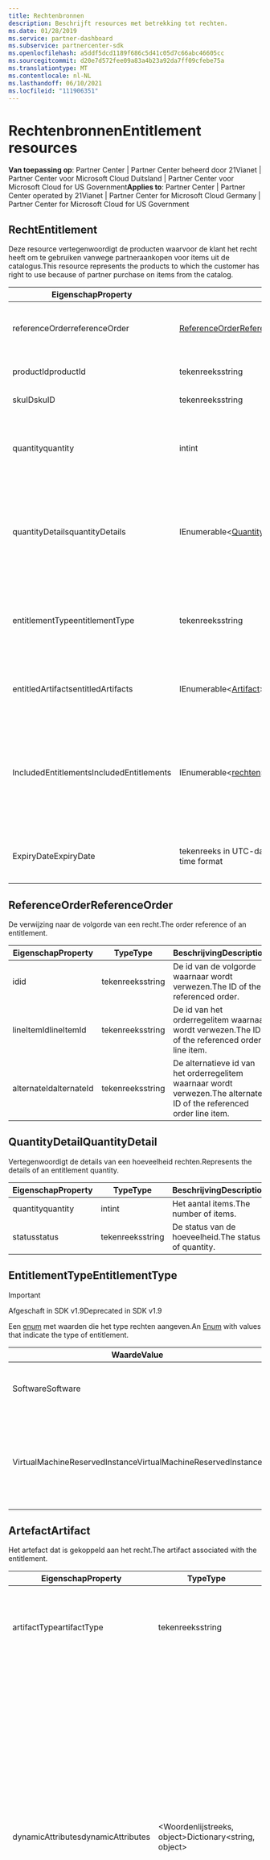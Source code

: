 ```yaml
---
title: Rechtenbronnen
description: Beschrijft resources met betrekking tot rechten.
ms.date: 01/28/2019
ms.service: partner-dashboard
ms.subservice: partnercenter-sdk
ms.openlocfilehash: a5ddf5dcd1189f686c5d41c05d7c66abc46605cc
ms.sourcegitcommit: d20e7d572fee09a83a4b23a92da7ff09cfebe75a
ms.translationtype: MT
ms.contentlocale: nl-NL
ms.lasthandoff: 06/10/2021
ms.locfileid: "111906351"
---
```

# <a name="entitlement-resources"></a><span data-ttu-id="ab0f9-103">Rechtenbronnen</span><span class="sxs-lookup"><span data-stu-id="ab0f9-103">Entitlement resources</span></span>

<span data-ttu-id="ab0f9-104">**Van toepassing op**: Partner Center | Partner Center beheerd door 21Vianet | Partner Center voor Microsoft Cloud Duitsland | Partner Center voor Microsoft Cloud for US Government</span><span class="sxs-lookup"><span data-stu-id="ab0f9-104">**Applies to**: Partner Center | Partner Center operated by 21Vianet | Partner Center for Microsoft Cloud Germany | Partner Center for Microsoft Cloud for US Government</span></span>

## <a name="entitlement"></a><span data-ttu-id="ab0f9-105">Recht</span><span class="sxs-lookup"><span data-stu-id="ab0f9-105">Entitlement</span></span>

<span data-ttu-id="ab0f9-106">Deze resource vertegenwoordigt de producten waarvoor de klant het recht heeft om te gebruiken vanwege partneraankopen voor items uit de catalogus.</span><span class="sxs-lookup"><span data-stu-id="ab0f9-106">This resource represents the products to which the customer has right to use because of partner purchase on items from the catalog.</span></span>

| <span data-ttu-id="ab0f9-107">Eigenschap</span><span class="sxs-lookup"><span data-stu-id="ab0f9-107">Property</span></span> | <span data-ttu-id="ab0f9-108">Type</span><span class="sxs-lookup"><span data-stu-id="ab0f9-108">Type</span></span> | <span data-ttu-id="ab0f9-109">Beschrijving</span><span class="sxs-lookup"><span data-stu-id="ab0f9-109">Description</span></span> |
|----------|------|-------------|
| <span data-ttu-id="ab0f9-110">referenceOrder</span><span class="sxs-lookup"><span data-stu-id="ab0f9-110">referenceOrder</span></span> | [<span data-ttu-id="ab0f9-111">ReferenceOrder</span><span class="sxs-lookup"><span data-stu-id="ab0f9-111">ReferenceOrder</span></span>](#referenceorder) | <span data-ttu-id="ab0f9-112">De orderverwijzing die heeft geleid tot het recht.</span><span class="sxs-lookup"><span data-stu-id="ab0f9-112">The order reference that resulted in the entitlement.</span></span> |
| <span data-ttu-id="ab0f9-113">productId</span><span class="sxs-lookup"><span data-stu-id="ab0f9-113">productId</span></span> | <span data-ttu-id="ab0f9-114">tekenreeks</span><span class="sxs-lookup"><span data-stu-id="ab0f9-114">string</span></span> | <span data-ttu-id="ab0f9-115">De id van het product.</span><span class="sxs-lookup"><span data-stu-id="ab0f9-115">The ID of the product.</span></span> |
| <span data-ttu-id="ab0f9-116">skuID</span><span class="sxs-lookup"><span data-stu-id="ab0f9-116">skuID</span></span> | <span data-ttu-id="ab0f9-117">tekenreeks</span><span class="sxs-lookup"><span data-stu-id="ab0f9-117">string</span></span> | <span data-ttu-id="ab0f9-118">De id van de SKU.</span><span class="sxs-lookup"><span data-stu-id="ab0f9-118">The ID of the SKU.</span></span> |
| <span data-ttu-id="ab0f9-119">quantity</span><span class="sxs-lookup"><span data-stu-id="ab0f9-119">quantity</span></span> | <span data-ttu-id="ab0f9-120">int</span><span class="sxs-lookup"><span data-stu-id="ab0f9-120">int</span></span> | <span data-ttu-id="ab0f9-121">De hoeveelheid rechten (exclusief niet-geleverde/overgemaakte rechten).</span><span class="sxs-lookup"><span data-stu-id="ab0f9-121">The quantity of entitlements (excludes Unfulfilled/Transfered entitlements).</span></span> |
| <span data-ttu-id="ab0f9-122">quantityDetails</span><span class="sxs-lookup"><span data-stu-id="ab0f9-122">quantityDetails</span></span> | <span data-ttu-id="ab0f9-123">IEnumerable<[QuantityDetail](#quantitydetail)></span><span class="sxs-lookup"><span data-stu-id="ab0f9-123">IEnumerable<[QuantityDetail](#quantitydetail)></span></span> | <span data-ttu-id="ab0f9-124">De lijst met details van de hoeveelheid rechten (het aantal items en de status van elke hoeveelheid).</span><span class="sxs-lookup"><span data-stu-id="ab0f9-124">The list of entitlement quantity details (the number of items and status of each quantity).</span></span> |
| <span data-ttu-id="ab0f9-125">entitlementType</span><span class="sxs-lookup"><span data-stu-id="ab0f9-125">entitlementType</span></span> | <span data-ttu-id="ab0f9-126">tekenreeks</span><span class="sxs-lookup"><span data-stu-id="ab0f9-126">string</span></span> | <span data-ttu-id="ab0f9-127">Het type rechten.</span><span class="sxs-lookup"><span data-stu-id="ab0f9-127">The type of entitlement.</span></span> <span data-ttu-id="ab0f9-128">(Bijgewerkt naar tekenreeks van [EntitlementType](#entitlementtype) in SDK 1.8.)</span><span class="sxs-lookup"><span data-stu-id="ab0f9-128">(Updated to string from [EntitlementType](#entitlementtype) in SDK 1.8.)</span></span> |
| <span data-ttu-id="ab0f9-129">entitledArtifacts</span><span class="sxs-lookup"><span data-stu-id="ab0f9-129">entitledArtifacts</span></span> | <span data-ttu-id="ab0f9-130">IEnumerable<[Artifact](#artifact)></span><span class="sxs-lookup"><span data-stu-id="ab0f9-130">IEnumerable<[Artifact](#artifact)></span></span> | <span data-ttu-id="ab0f9-131">De lijst met artefacten die aan het recht zijn gekoppeld.</span><span class="sxs-lookup"><span data-stu-id="ab0f9-131">The list of artifacts associated with the entitlement.</span></span> |
| <span data-ttu-id="ab0f9-132">IncludedEntitlements</span><span class="sxs-lookup"><span data-stu-id="ab0f9-132">IncludedEntitlements</span></span> | <span data-ttu-id="ab0f9-133">IEnumerable<[rechten](#artifact)></span><span class="sxs-lookup"><span data-stu-id="ab0f9-133">IEnumerable<[Entitlement](#artifact)></span></span> | <span data-ttu-id="ab0f9-134">De lijst met rechten die impliciet zijn opgenomen als gevolg van de product-/SkuId-aankoop uit de catalogus.</span><span class="sxs-lookup"><span data-stu-id="ab0f9-134">The list of entitlements, which are implicitly included as a result of the ProductId / SkuId purchase from catalog.</span></span> |
| <span data-ttu-id="ab0f9-135">ExpiryDate</span><span class="sxs-lookup"><span data-stu-id="ab0f9-135">ExpiryDate</span></span> | <span data-ttu-id="ab0f9-136">tekenreeks in UTC-datum/tijd-indeling</span><span class="sxs-lookup"><span data-stu-id="ab0f9-136">string in UTC date-time format</span></span>  | <span data-ttu-id="ab0f9-137">De vervaldatum van het recht (indien van toepassing).</span><span class="sxs-lookup"><span data-stu-id="ab0f9-137">The entitlement expiry date (if applicable).</span></span> |

## <a name="referenceorder"></a><span data-ttu-id="ab0f9-138">ReferenceOrder</span><span class="sxs-lookup"><span data-stu-id="ab0f9-138">ReferenceOrder</span></span>

<span data-ttu-id="ab0f9-139">De verwijzing naar de volgorde van een recht.</span><span class="sxs-lookup"><span data-stu-id="ab0f9-139">The order reference of an entitlement.</span></span>

| <span data-ttu-id="ab0f9-140">Eigenschap</span><span class="sxs-lookup"><span data-stu-id="ab0f9-140">Property</span></span> | <span data-ttu-id="ab0f9-141">Type</span><span class="sxs-lookup"><span data-stu-id="ab0f9-141">Type</span></span> | <span data-ttu-id="ab0f9-142">Beschrijving</span><span class="sxs-lookup"><span data-stu-id="ab0f9-142">Description</span></span> |
|----------|------|-------------|
| <span data-ttu-id="ab0f9-143">id</span><span class="sxs-lookup"><span data-stu-id="ab0f9-143">id</span></span> | <span data-ttu-id="ab0f9-144">tekenreeks</span><span class="sxs-lookup"><span data-stu-id="ab0f9-144">string</span></span> | <span data-ttu-id="ab0f9-145">De id van de volgorde waarnaar wordt verwezen.</span><span class="sxs-lookup"><span data-stu-id="ab0f9-145">The ID of the referenced order.</span></span> |
| <span data-ttu-id="ab0f9-146">lineItemId</span><span class="sxs-lookup"><span data-stu-id="ab0f9-146">lineItemId</span></span> | <span data-ttu-id="ab0f9-147">tekenreeks</span><span class="sxs-lookup"><span data-stu-id="ab0f9-147">string</span></span> | <span data-ttu-id="ab0f9-148">De id van het orderregelitem waarnaar wordt verwezen.</span><span class="sxs-lookup"><span data-stu-id="ab0f9-148">The ID of the referenced order line item.</span></span> |
| <span data-ttu-id="ab0f9-149">alternateId</span><span class="sxs-lookup"><span data-stu-id="ab0f9-149">alternateId</span></span> | <span data-ttu-id="ab0f9-150">tekenreeks</span><span class="sxs-lookup"><span data-stu-id="ab0f9-150">string</span></span> | <span data-ttu-id="ab0f9-151">De alternatieve id van het orderregelitem waarnaar wordt verwezen.</span><span class="sxs-lookup"><span data-stu-id="ab0f9-151">The alternate ID of the referenced order line item.</span></span> |

## <a name="quantitydetail"></a><span data-ttu-id="ab0f9-152">QuantityDetail</span><span class="sxs-lookup"><span data-stu-id="ab0f9-152">QuantityDetail</span></span>

<span data-ttu-id="ab0f9-153">Vertegenwoordigt de details van een hoeveelheid rechten.</span><span class="sxs-lookup"><span data-stu-id="ab0f9-153">Represents the details of an entitlement quantity.</span></span>

| <span data-ttu-id="ab0f9-154">Eigenschap</span><span class="sxs-lookup"><span data-stu-id="ab0f9-154">Property</span></span> | <span data-ttu-id="ab0f9-155">Type</span><span class="sxs-lookup"><span data-stu-id="ab0f9-155">Type</span></span> | <span data-ttu-id="ab0f9-156">Beschrijving</span><span class="sxs-lookup"><span data-stu-id="ab0f9-156">Description</span></span> |
|----------|------|-------------|
| <span data-ttu-id="ab0f9-157">quantity</span><span class="sxs-lookup"><span data-stu-id="ab0f9-157">quantity</span></span> | <span data-ttu-id="ab0f9-158">int</span><span class="sxs-lookup"><span data-stu-id="ab0f9-158">int</span></span> | <span data-ttu-id="ab0f9-159">Het aantal items.</span><span class="sxs-lookup"><span data-stu-id="ab0f9-159">The number of items.</span></span> |
| <span data-ttu-id="ab0f9-160">status</span><span class="sxs-lookup"><span data-stu-id="ab0f9-160">status</span></span> | <span data-ttu-id="ab0f9-161">tekenreeks</span><span class="sxs-lookup"><span data-stu-id="ab0f9-161">string</span></span> | <span data-ttu-id="ab0f9-162">De status van de hoeveelheid.</span><span class="sxs-lookup"><span data-stu-id="ab0f9-162">The status of quantity.</span></span> |

## <a name="entitlementtype"></a><span data-ttu-id="ab0f9-163">EntitlementType</span><span class="sxs-lookup"><span data-stu-id="ab0f9-163">EntitlementType</span></span>

> [!IMPORTANT]
> <span data-ttu-id="ab0f9-164">Afgeschaft in SDK v1.9</span><span class="sxs-lookup"><span data-stu-id="ab0f9-164">Deprecated in SDK v1.9</span></span>

<span data-ttu-id="ab0f9-165">Een [enum](/dotnet/api/system.enum) met waarden die het type rechten aangeven.</span><span class="sxs-lookup"><span data-stu-id="ab0f9-165">An [Enum](/dotnet/api/system.enum) with values that indicate the type of entitlement.</span></span>

| <span data-ttu-id="ab0f9-166">Waarde</span><span class="sxs-lookup"><span data-stu-id="ab0f9-166">Value</span></span> | <span data-ttu-id="ab0f9-167">Beschrijving</span><span class="sxs-lookup"><span data-stu-id="ab0f9-167">Description</span></span> |
|-------|-------------|
| <span data-ttu-id="ab0f9-168">Software</span><span class="sxs-lookup"><span data-stu-id="ab0f9-168">Software</span></span> | <span data-ttu-id="ab0f9-169">Geeft het rechtentype aan dat betrekking heeft op software.</span><span class="sxs-lookup"><span data-stu-id="ab0f9-169">Indicates entitlement type related to software.</span></span> |
| <span data-ttu-id="ab0f9-170">VirtualMachineReservedInstance</span><span class="sxs-lookup"><span data-stu-id="ab0f9-170">VirtualMachineReservedInstance</span></span> | <span data-ttu-id="ab0f9-171">Geeft het rechtentype aan dat betrekking heeft op Azure Reserved Virtual Machine Instances.</span><span class="sxs-lookup"><span data-stu-id="ab0f9-171">Indicates entitlement type related to Azure Reserved Virtual Machine Instances.</span></span> |

## <a name="artifact"></a><span data-ttu-id="ab0f9-172">Artefact</span><span class="sxs-lookup"><span data-stu-id="ab0f9-172">Artifact</span></span>

<span data-ttu-id="ab0f9-173">Het artefact dat is gekoppeld aan het recht.</span><span class="sxs-lookup"><span data-stu-id="ab0f9-173">The artifact associated with the entitlement.</span></span>

| <span data-ttu-id="ab0f9-174">Eigenschap</span><span class="sxs-lookup"><span data-stu-id="ab0f9-174">Property</span></span> | <span data-ttu-id="ab0f9-175">Type</span><span class="sxs-lookup"><span data-stu-id="ab0f9-175">Type</span></span> | <span data-ttu-id="ab0f9-176">Beschrijving</span><span class="sxs-lookup"><span data-stu-id="ab0f9-176">Description</span></span> |
|----------|------|-------------|
| <span data-ttu-id="ab0f9-177">artifactType</span><span class="sxs-lookup"><span data-stu-id="ab0f9-177">artifactType</span></span> | <span data-ttu-id="ab0f9-178">tekenreeks</span><span class="sxs-lookup"><span data-stu-id="ab0f9-178">string</span></span> | <span data-ttu-id="ab0f9-179">Het type artefact.</span><span class="sxs-lookup"><span data-stu-id="ab0f9-179">The type of artifact.</span></span> <span data-ttu-id="ab0f9-180">(Bijgewerkt naar tekenreeks van [ArtifactType](#artifacttype) in SDK V1.8)</span><span class="sxs-lookup"><span data-stu-id="ab0f9-180">(Updated to string from [ArtifactType](#artifacttype) in SDK V1.8)</span></span> |
| <span data-ttu-id="ab0f9-181">dynamicAttributes</span><span class="sxs-lookup"><span data-stu-id="ab0f9-181">dynamicAttributes</span></span> | <span data-ttu-id="ab0f9-182">&lt;Woordenlijstreeks, object&gt;</span><span class="sxs-lookup"><span data-stu-id="ab0f9-182">Dictionary&lt;string, object&gt;</span></span> | <span data-ttu-id="ab0f9-183">Dynamische kenmerken met artefacttype specifieke waarden.</span><span class="sxs-lookup"><span data-stu-id="ab0f9-183">Dynamic attributes containing artifacttype specific values.</span></span> <span data-ttu-id="ab0f9-184">Wanneer artifactType = "reservedinstance" bijvoorbeeld, bevat deze eigenschap "reservationType" = "virtualmachines" of "reservationType" = "sqldatabases" die de gereserveerde instantie van de virtuele machine of de gereserveerde instantie van Azure SQL aantekent.</span><span class="sxs-lookup"><span data-stu-id="ab0f9-184">For example when artifactType = "reservedinstance", this property will contain "reservationType" = "virtualmachines" or "reservationType" = "sqldatabases" denoting virtual machine reserved instance or Azure SQL reserved instance.</span></span> <span data-ttu-id="ab0f9-185">(Beschikbaar vanaf SDK v1.9)</span><span class="sxs-lookup"><span data-stu-id="ab0f9-185">(Available starting in SDK v1.9)</span></span> |

## <a name="artifacttype"></a><span data-ttu-id="ab0f9-186">ArtifactType</span><span class="sxs-lookup"><span data-stu-id="ab0f9-186">ArtifactType</span></span>

> [!IMPORTANT]
> <span data-ttu-id="ab0f9-187">Afgeschaft in SDK v1.9</span><span class="sxs-lookup"><span data-stu-id="ab0f9-187">Deprecated in SDK v1.9</span></span>

<span data-ttu-id="ab0f9-188">Een [enum met](/dotnet/api/system.enum) waarden die het type rechtenartefact aangeven.</span><span class="sxs-lookup"><span data-stu-id="ab0f9-188">An [Enum](/dotnet/api/system.enum) with values that indicate the type of entitlement artifact.</span></span>

| <span data-ttu-id="ab0f9-189">Waarde</span><span class="sxs-lookup"><span data-stu-id="ab0f9-189">Value</span></span>                          | <span data-ttu-id="ab0f9-190">Beschrijving</span><span class="sxs-lookup"><span data-stu-id="ab0f9-190">Description</span></span>                                                                             |
|--------------------------------| ----------------------------------------------------------------------------------------|
| <span data-ttu-id="ab0f9-191">VirtualMachineReservedInstance</span><span class="sxs-lookup"><span data-stu-id="ab0f9-191">VirtualMachineReservedInstance</span></span> | <span data-ttu-id="ab0f9-192">Geeft de artefacthulpmiddelen aan bij het ophalen van Azure Reserved Virtual Machine Instances.</span><span class="sxs-lookup"><span data-stu-id="ab0f9-192">Indicates the artifact aids with retrieval of Azure Reserved Virtual Machine Instances.</span></span> |

## <a name="reservedinstanceartifact"></a><span data-ttu-id="ab0f9-193">ReservedInstanceArtifact</span><span class="sxs-lookup"><span data-stu-id="ab0f9-193">ReservedInstanceArtifact</span></span>

<span data-ttu-id="ab0f9-194">Het artefact dat is gekoppeld aan het recht van een gereserveerde Azure-instantie.</span><span class="sxs-lookup"><span data-stu-id="ab0f9-194">The artifact associated with an Azure Reserved Instance entitlement.</span></span> <span data-ttu-id="ab0f9-195">Deze neemt over van de [klasse Artifact.](#artifact)</span><span class="sxs-lookup"><span data-stu-id="ab0f9-195">It inherits from the [Artifact](#artifact) class.</span></span>

| <span data-ttu-id="ab0f9-196">Eigenschap</span><span class="sxs-lookup"><span data-stu-id="ab0f9-196">Property</span></span>   | <span data-ttu-id="ab0f9-197">Type</span><span class="sxs-lookup"><span data-stu-id="ab0f9-197">Type</span></span>                           | <span data-ttu-id="ab0f9-198">Beschrijving</span><span class="sxs-lookup"><span data-stu-id="ab0f9-198">Description</span></span>                                        |
|------------|--------------------------------|----------------------------------------------------|
| <span data-ttu-id="ab0f9-199">koppelen</span><span class="sxs-lookup"><span data-stu-id="ab0f9-199">link</span></span>       | [<span data-ttu-id="ab0f9-200">Koppeling</span><span class="sxs-lookup"><span data-stu-id="ab0f9-200">Link</span></span>](./utility-resources.md#link) | <span data-ttu-id="ab0f9-201">De koppeling om alle bijbehorende artefactgegevens op te halen.</span><span class="sxs-lookup"><span data-stu-id="ab0f9-201">The link to get all associated artifact details.</span></span>   |
| <span data-ttu-id="ab0f9-202">Resourceid</span><span class="sxs-lookup"><span data-stu-id="ab0f9-202">resourceID</span></span> | <span data-ttu-id="ab0f9-203">tekenreeks</span><span class="sxs-lookup"><span data-stu-id="ab0f9-203">string</span></span>                         | <span data-ttu-id="ab0f9-204">De id van de Azure-reserveringsorder of -resource.</span><span class="sxs-lookup"><span data-stu-id="ab0f9-204">The ID of the Azure reservation order or resource.</span></span> |

## <a name="reservedinstanceartifactdetails"></a><span data-ttu-id="ab0f9-205">ReservedInstanceArtifactDetails</span><span class="sxs-lookup"><span data-stu-id="ab0f9-205">ReservedInstanceArtifactDetails</span></span>

<span data-ttu-id="ab0f9-206">Vertegenwoordigt de entiteit die wordt geretourneerd bij het aanroepen van de artefactkoppeling voor gereserveerde Azure-instanties.</span><span class="sxs-lookup"><span data-stu-id="ab0f9-206">Represents the entity returned upon invocation of the Azure Reserved Instance artifact link.</span></span>

|   <span data-ttu-id="ab0f9-207">Eigenschap</span><span class="sxs-lookup"><span data-stu-id="ab0f9-207">Property</span></span>   |           <span data-ttu-id="ab0f9-208">Type</span><span class="sxs-lookup"><span data-stu-id="ab0f9-208">Type</span></span>           |                          <span data-ttu-id="ab0f9-209">Beschrijving</span><span class="sxs-lookup"><span data-stu-id="ab0f9-209">Description</span></span>                          |
|--------------|--------------------------|---------------------------------------------------------------|
|     <span data-ttu-id="ab0f9-210">type</span><span class="sxs-lookup"><span data-stu-id="ab0f9-210">type</span></span>     |          <span data-ttu-id="ab0f9-211">tekenreeks</span><span class="sxs-lookup"><span data-stu-id="ab0f9-211">string</span></span>          |                     <span data-ttu-id="ab0f9-212">Het type artefact.</span><span class="sxs-lookup"><span data-stu-id="ab0f9-212">The type of artifact.</span></span>                     |
| <span data-ttu-id="ab0f9-213">Reserveringen</span><span class="sxs-lookup"><span data-stu-id="ab0f9-213">reservations</span></span> | <span data-ttu-id="ab0f9-214">IEnumerable<Reservation></span><span class="sxs-lookup"><span data-stu-id="ab0f9-214">IEnumerable<Reservation></span></span> | <span data-ttu-id="ab0f9-215">Geeft de Azure-resource of reserveringsorder-id aan.</span><span class="sxs-lookup"><span data-stu-id="ab0f9-215">Indicates the Azure resource or reservation order identifier.</span></span> |

## <a name="reservation"></a><span data-ttu-id="ab0f9-216">Reservering</span><span class="sxs-lookup"><span data-stu-id="ab0f9-216">Reservation</span></span>

<span data-ttu-id="ab0f9-217">Vertegenwoordigt een afzonderlijke reservering.</span><span class="sxs-lookup"><span data-stu-id="ab0f9-217">Represents an individual reservation.</span></span>

| <span data-ttu-id="ab0f9-218">Eigenschap</span><span class="sxs-lookup"><span data-stu-id="ab0f9-218">Property</span></span>          | <span data-ttu-id="ab0f9-219">Type</span><span class="sxs-lookup"><span data-stu-id="ab0f9-219">Type</span></span>                           | <span data-ttu-id="ab0f9-220">Beschrijving</span><span class="sxs-lookup"><span data-stu-id="ab0f9-220">Description</span></span>                                                        |
|-------------------|--------------------------------|--------------------------------------------------------------------|
| <span data-ttu-id="ab0f9-221">reservationId</span><span class="sxs-lookup"><span data-stu-id="ab0f9-221">reservationId</span></span>     | <span data-ttu-id="ab0f9-222">tekenreeks</span><span class="sxs-lookup"><span data-stu-id="ab0f9-222">string</span></span>                         | <span data-ttu-id="ab0f9-223">De id van de reservering.</span><span class="sxs-lookup"><span data-stu-id="ab0f9-223">The ID of the reservation.</span></span>                                         |
| <span data-ttu-id="ab0f9-224">scopeType</span><span class="sxs-lookup"><span data-stu-id="ab0f9-224">scopeType</span></span>         | <span data-ttu-id="ab0f9-225">tekenreeks</span><span class="sxs-lookup"><span data-stu-id="ab0f9-225">string</span></span>                         | <span data-ttu-id="ab0f9-226">Het type bereik dat is gekoppeld aan de reservering van de virtuele machine.</span><span class="sxs-lookup"><span data-stu-id="ab0f9-226">The type of scope associated with the virtual machine reservation.</span></span> |
| <span data-ttu-id="ab0f9-227">displayName</span><span class="sxs-lookup"><span data-stu-id="ab0f9-227">displayName</span></span>       | <span data-ttu-id="ab0f9-228">tekenreeks</span><span class="sxs-lookup"><span data-stu-id="ab0f9-228">string</span></span>                         | <span data-ttu-id="ab0f9-229">De weergavenaam van de reservering.</span><span class="sxs-lookup"><span data-stu-id="ab0f9-229">The display name of the reservation.</span></span>                               |
| <span data-ttu-id="ab0f9-230">appliedScopes</span><span class="sxs-lookup"><span data-stu-id="ab0f9-230">appliedScopes</span></span>     | <span data-ttu-id="ab0f9-231">IEnumerable</span><span class="sxs-lookup"><span data-stu-id="ab0f9-231">IEnumerable</span></span>                    | <span data-ttu-id="ab0f9-232">De lijst met toegepaste scopes die aan de reservering zijn gekoppeld.</span><span class="sxs-lookup"><span data-stu-id="ab0f9-232">The list of applied scopes associated with the reservation.</span></span> <span data-ttu-id="ab0f9-233">(Alleen beschikbaar wanneer scopeType niet wordt gedeeld.)</span><span class="sxs-lookup"><span data-stu-id="ab0f9-233">(Only available when scopeType isn't shared.)</span></span> |
| <span data-ttu-id="ab0f9-234">quantity</span><span class="sxs-lookup"><span data-stu-id="ab0f9-234">quantity</span></span>          | <span data-ttu-id="ab0f9-235">int</span><span class="sxs-lookup"><span data-stu-id="ab0f9-235">int</span></span>                            | <span data-ttu-id="ab0f9-236">Het aantal virtuele machines in de reservering.</span><span class="sxs-lookup"><span data-stu-id="ab0f9-236">The number of virtual machines in the reservation.</span></span>                 |
| <span data-ttu-id="ab0f9-237">expiryDateTime</span><span class="sxs-lookup"><span data-stu-id="ab0f9-237">expiryDateTime</span></span>    | <span data-ttu-id="ab0f9-238">tekenreeks in UTC-datum/tijd-indeling</span><span class="sxs-lookup"><span data-stu-id="ab0f9-238">string in UTC date-time format</span></span> | <span data-ttu-id="ab0f9-239">De vervaldatum van de reservering.</span><span class="sxs-lookup"><span data-stu-id="ab0f9-239">The expiry date of the reservation.</span></span>                                |
| <span data-ttu-id="ab0f9-240">effectiveDateTime</span><span class="sxs-lookup"><span data-stu-id="ab0f9-240">effectiveDateTime</span></span> | <span data-ttu-id="ab0f9-241">tekenreeks in UTC-datum/tijd-indeling</span><span class="sxs-lookup"><span data-stu-id="ab0f9-241">string in UTC date-time format</span></span> | <span data-ttu-id="ab0f9-242">De ingangsdatum van de reservering.</span><span class="sxs-lookup"><span data-stu-id="ab0f9-242">The effective date of the reservation.</span></span>                             |
| <span data-ttu-id="ab0f9-243">provisioningState</span><span class="sxs-lookup"><span data-stu-id="ab0f9-243">provisioningState</span></span> | <span data-ttu-id="ab0f9-244">tekenreeks</span><span class="sxs-lookup"><span data-stu-id="ab0f9-244">string</span></span>                         | <span data-ttu-id="ab0f9-245">De inrichtingstoestand van de reservering.</span><span class="sxs-lookup"><span data-stu-id="ab0f9-245">The provisioning state of the reservation.</span></span>                         |

## <a name="virtualmachinereservedinstanceartifact"></a><span data-ttu-id="ab0f9-246">VirtualMachineReservedInstanceArtifact</span><span class="sxs-lookup"><span data-stu-id="ab0f9-246">VirtualMachineReservedInstanceArtifact</span></span>

> [!IMPORTANT]
> <span data-ttu-id="ab0f9-247">Afgeschaft in SDK v1.9</span><span class="sxs-lookup"><span data-stu-id="ab0f9-247">Deprecated in SDK v1.9</span></span>

<span data-ttu-id="ab0f9-248">Het artefact dat is gekoppeld aan het recht van een gereserveerde instantie van een virtuele Azure-machine.</span><span class="sxs-lookup"><span data-stu-id="ab0f9-248">The artifact associated with an Azure Reserved Virtual Machine Instance entitlement.</span></span> <span data-ttu-id="ab0f9-249">Deze neemt over van de [klasse Artifact.](#artifact)</span><span class="sxs-lookup"><span data-stu-id="ab0f9-249">It inherits from the [Artifact](#artifact) class.</span></span>

| <span data-ttu-id="ab0f9-250">Eigenschap</span><span class="sxs-lookup"><span data-stu-id="ab0f9-250">Property</span></span>   | <span data-ttu-id="ab0f9-251">Type</span><span class="sxs-lookup"><span data-stu-id="ab0f9-251">Type</span></span>                              | <span data-ttu-id="ab0f9-252">Beschrijving</span><span class="sxs-lookup"><span data-stu-id="ab0f9-252">Description</span></span>                                        |
|------------|-----------------------------------|----------------------------------------------------|
| <span data-ttu-id="ab0f9-253">koppelen</span><span class="sxs-lookup"><span data-stu-id="ab0f9-253">link</span></span>       | [<span data-ttu-id="ab0f9-254">Koppeling</span><span class="sxs-lookup"><span data-stu-id="ab0f9-254">Link</span></span>](utility-resources.md#link) | <span data-ttu-id="ab0f9-255">De koppeling om alle bijbehorende artefactgegevens op te halen.</span><span class="sxs-lookup"><span data-stu-id="ab0f9-255">The link to get all associated artifact details.</span></span>   |
| <span data-ttu-id="ab0f9-256">Resourceid</span><span class="sxs-lookup"><span data-stu-id="ab0f9-256">resourceID</span></span> | <span data-ttu-id="ab0f9-257">tekenreeks</span><span class="sxs-lookup"><span data-stu-id="ab0f9-257">string</span></span>                            | <span data-ttu-id="ab0f9-258">De id van de Azure-reserveringsorder of -resource.</span><span class="sxs-lookup"><span data-stu-id="ab0f9-258">The ID of the Azure reservation order or resource.</span></span> |

## <a name="virtualmachinereservedinstanceartifactdetails"></a><span data-ttu-id="ab0f9-259">VirtualMachineReservedInstanceArtifactDetails</span><span class="sxs-lookup"><span data-stu-id="ab0f9-259">VirtualMachineReservedInstanceArtifactDetails</span></span>

> [!IMPORTANT]
> <span data-ttu-id="ab0f9-260">Afgeschaft in SDK v1.9</span><span class="sxs-lookup"><span data-stu-id="ab0f9-260">Deprecated in SDK v1.9</span></span>

<span data-ttu-id="ab0f9-261">Vertegenwoordigt de entiteit die wordt geretourneerd bij het aanroepen van de artefactkoppeling Azure Reserved Virtual Machine Instance.</span><span class="sxs-lookup"><span data-stu-id="ab0f9-261">Represents the entity returned upon invocation of the Azure Reserved Virtual Machine Instance artifact link.</span></span>

| <span data-ttu-id="ab0f9-262">Eigenschap</span><span class="sxs-lookup"><span data-stu-id="ab0f9-262">Property</span></span>                    | <span data-ttu-id="ab0f9-263">Type</span><span class="sxs-lookup"><span data-stu-id="ab0f9-263">Type</span></span>                                                                 | <span data-ttu-id="ab0f9-264">Beschrijving</span><span class="sxs-lookup"><span data-stu-id="ab0f9-264">Description</span></span>           |
|-----------------------------|----------------------------------------------------------------------|-----------------------|
| <span data-ttu-id="ab0f9-265">type</span><span class="sxs-lookup"><span data-stu-id="ab0f9-265">type</span></span>                        | [<span data-ttu-id="ab0f9-266">ArtifactType</span><span class="sxs-lookup"><span data-stu-id="ab0f9-266">ArtifactType</span></span>](#artifacttype)                                        | <span data-ttu-id="ab0f9-267">Het type artefact.</span><span class="sxs-lookup"><span data-stu-id="ab0f9-267">The type of artifact.</span></span> |
| <span data-ttu-id="ab0f9-268">virtualMachineReservations</span><span class="sxs-lookup"><span data-stu-id="ab0f9-268">virtualMachineReservations</span></span>  | <span data-ttu-id="ab0f9-269">IEnumerable<[VirtualMachineReservation](#virtualmachinereservation)></span><span class="sxs-lookup"><span data-stu-id="ab0f9-269">IEnumerable<[VirtualMachineReservation](#virtualmachinereservation)></span></span> | <span data-ttu-id="ab0f9-270">Geeft de Azure-resource of reserveringsorder-id aan.</span><span class="sxs-lookup"><span data-stu-id="ab0f9-270">Indicates the Azure resource or reservation order identifier.</span></span> |

## <a name="virtualmachinereservation"></a><span data-ttu-id="ab0f9-271">VirtualMachineReservation</span><span class="sxs-lookup"><span data-stu-id="ab0f9-271">VirtualMachineReservation</span></span>

> [!IMPORTANT]
> <span data-ttu-id="ab0f9-272">Afgeschaft in SDK v1.9</span><span class="sxs-lookup"><span data-stu-id="ab0f9-272">Deprecated in SDK v1.9</span></span>

<span data-ttu-id="ab0f9-273">Vertegenwoordigt een afzonderlijke virtuele-machinereservering.</span><span class="sxs-lookup"><span data-stu-id="ab0f9-273">Represents an individual virtual machine reservation.</span></span>

|     <span data-ttu-id="ab0f9-274">Eigenschap</span><span class="sxs-lookup"><span data-stu-id="ab0f9-274">Property</span></span>      |              <span data-ttu-id="ab0f9-275">Type</span><span class="sxs-lookup"><span data-stu-id="ab0f9-275">Type</span></span>              |                                                <span data-ttu-id="ab0f9-276">Beschrijving</span><span class="sxs-lookup"><span data-stu-id="ab0f9-276">Description</span></span>                                                 |
|-------------------|--------------------------------|------------------------------------------------------------------------------------------------------------|
|   <span data-ttu-id="ab0f9-277">reservationId</span><span class="sxs-lookup"><span data-stu-id="ab0f9-277">reservationId</span></span>   |             <span data-ttu-id="ab0f9-278">tekenreeks</span><span class="sxs-lookup"><span data-stu-id="ab0f9-278">string</span></span>             |                                         <span data-ttu-id="ab0f9-279">De id van de reservering.</span><span class="sxs-lookup"><span data-stu-id="ab0f9-279">The ID of the reservation.</span></span>                                         |
|     <span data-ttu-id="ab0f9-280">scopeType</span><span class="sxs-lookup"><span data-stu-id="ab0f9-280">scopeType</span></span>     |             <span data-ttu-id="ab0f9-281">tekenreeks</span><span class="sxs-lookup"><span data-stu-id="ab0f9-281">string</span></span>             |                     <span data-ttu-id="ab0f9-282">Het type bereik dat is gekoppeld aan de reservering van de virtuele machine.</span><span class="sxs-lookup"><span data-stu-id="ab0f9-282">The type of scope associated with the virtual machine reservation.</span></span>                     |
|    <span data-ttu-id="ab0f9-283">displayName</span><span class="sxs-lookup"><span data-stu-id="ab0f9-283">displayName</span></span>    |             <span data-ttu-id="ab0f9-284">tekenreeks</span><span class="sxs-lookup"><span data-stu-id="ab0f9-284">string</span></span>             |                                    <span data-ttu-id="ab0f9-285">De weergavenaam van de reservering.</span><span class="sxs-lookup"><span data-stu-id="ab0f9-285">The display name of the reservation.</span></span>                                    |
|   <span data-ttu-id="ab0f9-286">appliedScopes</span><span class="sxs-lookup"><span data-stu-id="ab0f9-286">appliedScopes</span></span>   |      <span data-ttu-id="ab0f9-287">IEnumerable<string></span><span class="sxs-lookup"><span data-stu-id="ab0f9-287">IEnumerable<string></span></span>       | <span data-ttu-id="ab0f9-288">De lijst met toegepaste scopes die aan de reservering zijn gekoppeld.</span><span class="sxs-lookup"><span data-stu-id="ab0f9-288">The list of applied scopes associated with the reservation.</span></span> <span data-ttu-id="ab0f9-289">(Alleen beschikbaar wanneer scopeType niet wordt gedeeld.)</span><span class="sxs-lookup"><span data-stu-id="ab0f9-289">(Only available when scopeType isn't shared.)</span></span> |
|     <span data-ttu-id="ab0f9-290">quantity</span><span class="sxs-lookup"><span data-stu-id="ab0f9-290">quantity</span></span>      |              <span data-ttu-id="ab0f9-291">int</span><span class="sxs-lookup"><span data-stu-id="ab0f9-291">int</span></span>               |                             <span data-ttu-id="ab0f9-292">Het aantal virtuele machines in de reservering.</span><span class="sxs-lookup"><span data-stu-id="ab0f9-292">The number of virtual machines in the reservation.</span></span>                             |
|  <span data-ttu-id="ab0f9-293">expiryDateTime</span><span class="sxs-lookup"><span data-stu-id="ab0f9-293">expiryDateTime</span></span>   | <span data-ttu-id="ab0f9-294">tekenreeks in UTC-datum/tijd-indeling</span><span class="sxs-lookup"><span data-stu-id="ab0f9-294">string in UTC date-time format</span></span> |                                    <span data-ttu-id="ab0f9-295">De vervaldatum van de reservering.</span><span class="sxs-lookup"><span data-stu-id="ab0f9-295">The expiry date of the reservation.</span></span>                                     |
| <span data-ttu-id="ab0f9-296">effectiveDateTime</span><span class="sxs-lookup"><span data-stu-id="ab0f9-296">effectiveDateTime</span></span> | <span data-ttu-id="ab0f9-297">tekenreeks in UTC-datum/tijd-indeling</span><span class="sxs-lookup"><span data-stu-id="ab0f9-297">string in UTC date-time format</span></span> |                                   <span data-ttu-id="ab0f9-298">De ingangsdatum van de reservering.</span><span class="sxs-lookup"><span data-stu-id="ab0f9-298">The effective date of the reservation.</span></span>                                   |
| <span data-ttu-id="ab0f9-299">provisioningState</span><span class="sxs-lookup"><span data-stu-id="ab0f9-299">provisioningState</span></span> |             <span data-ttu-id="ab0f9-300">tekenreeks</span><span class="sxs-lookup"><span data-stu-id="ab0f9-300">string</span></span>             |                                 <span data-ttu-id="ab0f9-301">De inrichtingstoestand van de reservering.</span><span class="sxs-lookup"><span data-stu-id="ab0f9-301">The provisioning state of the reservation.</span></span>                                 |
